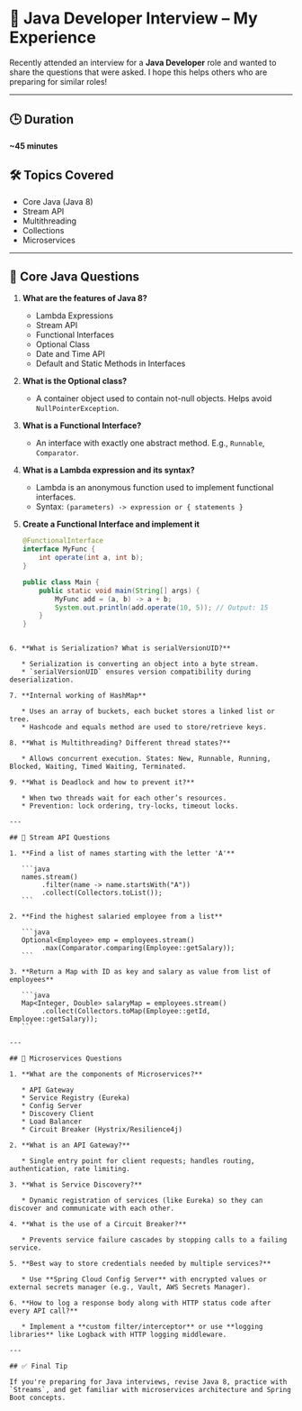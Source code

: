 
# 📌 Java Developer Interview – My Experience

Recently attended an interview for a **Java Developer** role and wanted to share the questions that were asked. I hope this helps others who are preparing for similar roles!

---

## 🕒 Duration
**~45 minutes**

## 🛠️ Topics Covered
- Core Java (Java 8)
- Stream API
- Multithreading
- Collections
- Microservices

---

## 🔹 Core Java Questions

1. **What are the features of Java 8?**
   - Lambda Expressions  
   - Stream API  
   - Functional Interfaces  
   - Optional Class  
   - Date and Time API  
   - Default and Static Methods in Interfaces  

2. **What is the Optional class?**
   - A container object used to contain not-null objects. Helps avoid `NullPointerException`.

3. **What is a Functional Interface?**
   - An interface with exactly one abstract method. E.g., `Runnable`, `Comparator`.

4. **What is a Lambda expression and its syntax?**
   - Lambda is an anonymous function used to implement functional interfaces.
   - Syntax: `(parameters) -> expression or { statements }`

5. **Create a Functional Interface and implement it**
   ```java
   @FunctionalInterface
   interface MyFunc {
       int operate(int a, int b);
   }

   public class Main {
       public static void main(String[] args) {
           MyFunc add = (a, b) -> a + b;
           System.out.println(add.operate(10, 5)); // Output: 15
       }
   }
````

6. **What is Serialization? What is serialVersionUID?**

   * Serialization is converting an object into a byte stream.
   * `serialVersionUID` ensures version compatibility during deserialization.

7. **Internal working of HashMap**

   * Uses an array of buckets, each bucket stores a linked list or tree.
   * Hashcode and equals method are used to store/retrieve keys.

8. **What is Multithreading? Different thread states?**

   * Allows concurrent execution. States: New, Runnable, Running, Blocked, Waiting, Timed Waiting, Terminated.

9. **What is Deadlock and how to prevent it?**

   * When two threads wait for each other’s resources.
   * Prevention: lock ordering, try-locks, timeout locks.

---

## 🔹 Stream API Questions

1. **Find a list of names starting with the letter 'A'**

   ```java
   names.stream()
        .filter(name -> name.startsWith("A"))
        .collect(Collectors.toList());
   ```

2. **Find the highest salaried employee from a list**

   ```java
   Optional<Employee> emp = employees.stream()
        .max(Comparator.comparing(Employee::getSalary));
   ```

3. **Return a Map with ID as key and salary as value from list of employees**

   ```java
   Map<Integer, Double> salaryMap = employees.stream()
        .collect(Collectors.toMap(Employee::getId, Employee::getSalary));
   ```

---

## 🔹 Microservices Questions

1. **What are the components of Microservices?**

   * API Gateway
   * Service Registry (Eureka)
   * Config Server
   * Discovery Client
   * Load Balancer
   * Circuit Breaker (Hystrix/Resilience4j)

2. **What is an API Gateway?**

   * Single entry point for client requests; handles routing, authentication, rate limiting.

3. **What is Service Discovery?**

   * Dynamic registration of services (like Eureka) so they can discover and communicate with each other.

4. **What is the use of a Circuit Breaker?**

   * Prevents service failure cascades by stopping calls to a failing service.

5. **Best way to store credentials needed by multiple services?**

   * Use **Spring Cloud Config Server** with encrypted values or external secrets manager (e.g., Vault, AWS Secrets Manager).

6. **How to log a response body along with HTTP status code after every API call?**

   * Implement a **custom filter/interceptor** or use **logging libraries** like Logback with HTTP logging middleware.

---

## ✅ Final Tip

If you're preparing for Java interviews, revise Java 8, practice with `Streams`, and get familiar with microservices architecture and Spring Boot concepts.


